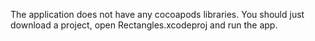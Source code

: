 The application does not have any cocoapods libraries.
You should just download a project, open Rectangles.xcodeproj and run the app.
